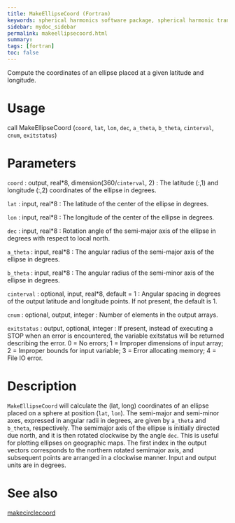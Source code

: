```yaml
---
title: MakeEllipseCoord (Fortran)
keywords: spherical harmonics software package, spherical harmonic transform, legendre functions, multitaper spectral analysis, fortran, Python, gravity, magnetic field
sidebar: mydoc_sidebar
permalink: makeellipsecoord.html
summary:
tags: [fortran]
toc: false
---
```


Compute the coordinates of an ellipse placed at a given latitude and longitude.

# Usage

call MakeEllipseCoord (`coord`, `lat`, `lon`, `dec`, `a_theta`, `b_theta`, `cinterval`, `cnum`, `exitstatus`)

# Parameters

`coord` : output, real*8, dimension(360/`cinterval`, 2)
:   The latitude (:,1) and longitude (:,2) coordinates of the ellipse in degrees.

`lat` : input, real\*8
:   The latitude of the center of the ellipse in degrees.

`lon` : input, real\*8
:   The longitude of the center of the ellipse in degrees.

`dec` : input, real\*8
:   Rotation angle of the semi-major axis of the ellipse in degrees with respect to local north.

`a_theta` : input, real\*8
:   The angular radius of the semi-major axis of the ellipse in degrees.

`b_theta` : input, real\*8
:   The angular radius of the semi-minor axis of the ellipse in degrees.

`cinterval` : optional, input, real\*8, default = 1
:   Angular spacing in degrees of the output latitude and longitude points. If not present, the default is 1.

`cnum` : optional, output, integer
:   Number of elements in the output arrays.

`exitstatus` : output, optional, integer
:   If present, instead of executing a STOP when an error is encountered, the variable exitstatus will be returned describing the error. 0 = No errors; 1 = Improper dimensions of input array; 2 = Improper bounds for input variable; 3 = Error allocating memory; 4 = File IO error.

# Description

`MakeEllipseCoord` will calculate the (lat, long) coordinates of an ellipse placed on a sphere at position (`lat`, `lon`). The semi-major and semi-minor axes, expressed in angular radii in degrees, are given by `a_theta` and `b_theta`, respectively. The semimajor axis of the ellipse is initially directed due north, and it is then rotated clockwise by the angle `dec`. This is useful for plotting ellipses on geographic maps. The first index in the output vectors corresponds to the northern rotated semimajor axis, and subsequent points are arranged in a clockwise manner. Input and output units are in degrees.

# See also

[makecirclecoord](makecirclecoord.html)
